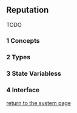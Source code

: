 ## Reputation

TODO

### 1 Concepts

### 2 Types

### 3 State Variabless

### 4 Interface


[return to the system page](../../README.md#232-module-layeryou-can-consider-it-as-the-domain-layer)
